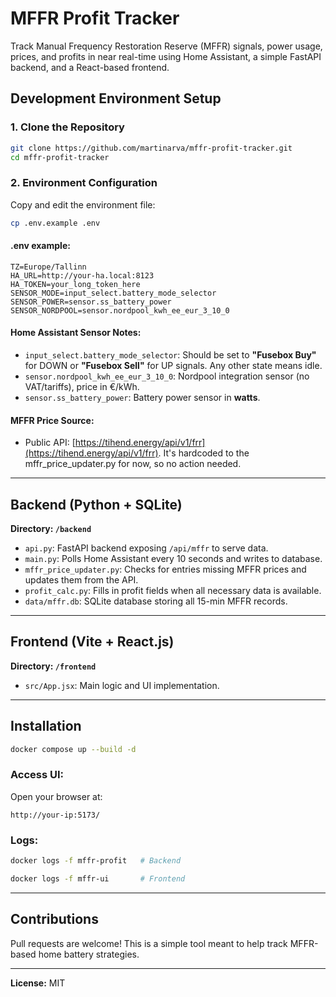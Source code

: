 # MFFR Profit Tracker

Track Manual Frequency Restoration Reserve (MFFR) signals, power usage, prices, and profits in near real-time using Home Assistant, a simple FastAPI backend, and a React-based frontend.

## Development Environment Setup

### 1. Clone the Repository
```bash
git clone https://github.com/martinarva/mffr-profit-tracker.git
cd mffr-profit-tracker
```

### 2. Environment Configuration
Copy and edit the environment file:
```bash
cp .env.example .env
```

#### .env example:
```env
TZ=Europe/Tallinn
HA_URL=http://your-ha.local:8123
HA_TOKEN=your_long_token_here
SENSOR_MODE=input_select.battery_mode_selector
SENSOR_POWER=sensor.ss_battery_power
SENSOR_NORDPOOL=sensor.nordpool_kwh_ee_eur_3_10_0
```

#### Home Assistant Sensor Notes:
- `input_select.battery_mode_selector`: Should be set to **"Fusebox Buy"** for DOWN or **"Fusebox Sell"** for UP signals. Any other state means idle.
- `sensor.nordpool_kwh_ee_eur_3_10_0`: Nordpool integration sensor (no VAT/tariffs), price in €/kWh.
- `sensor.ss_battery_power`: Battery power sensor in **watts**.

#### MFFR Price Source:
- Public API: [https://tihend.energy/api/v1/frr](https://tihend.energy/api/v1/frr). It's hardcoded to the mffr_price_updater.py for now, so no action needed.

---

## Backend (Python + SQLite)

**Directory: `/backend`**

- `api.py`: FastAPI backend exposing `/api/mffr` to serve data.
- `main.py`: Polls Home Assistant every 10 seconds and writes to database.
- `mffr_price_updater.py`: Checks for entries missing MFFR prices and updates them from the API.
- `profit_calc.py`: Fills in profit fields when all necessary data is available.
- `data/mffr.db`: SQLite database storing all 15-min MFFR records.

---

## Frontend (Vite + React.js)

**Directory: `/frontend`**

- `src/App.jsx`: Main logic and UI implementation.

---

## Installation

```bash
docker compose up --build -d
```

### Access UI:
Open your browser at:
```
http://your-ip:5173/
```

### Logs:
```bash
docker logs -f mffr-profit   # Backend

docker logs -f mffr-ui       # Frontend
```

---

## Contributions
Pull requests are welcome! This is a simple tool meant to help track MFFR-based home battery strategies.

---

**License:** MIT

